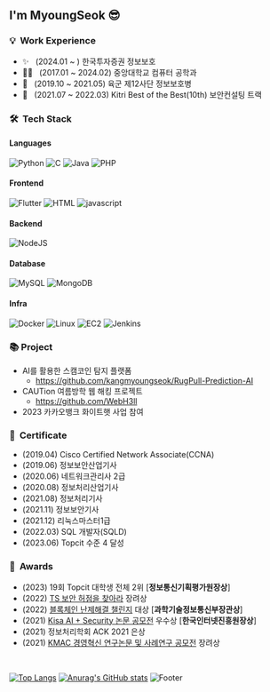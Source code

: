 <h2> I'm MyoungSeok 😎</h2>

<h3> 💡 &nbsp;Work Experience </h3>

- ✨ &nbsp; (2024.01 ~ ) 한국투자증권 정보보호
- 👨‍🎓 &nbsp; (2017.01 ~ 2024.02) 중앙대학교 컴퓨터 공학과
- 💂 &nbsp; (2019.10 ~ 2021.05) 육군 제12사단 정보보호병
- 🤵 &nbsp; (2021.07 ~ 2022.03) Kitri Best of the Best(10th) 보안컨설팅 트랙

<h3> 🛠 &nbsp;Tech Stack</h3>


#### Languages

  ![Python](https://img.shields.io/badge/Python-3776AB.svg?&style=for-the-badge&logo=Python&logoColor=white)
  ![C](https://img.shields.io/badge/C-A8B9CC?style=for-the-badge&logo=C&logoColor=white)
  ![Java](https://img.shields.io/badge/-Java-919ec5?style=for-the-badge&logo=java&logoColor=white)
  ![PHP](https://img.shields.io/badge/PHP-777BB4?style=for-the-badge&logo=php&logoColor=white)
  
#### Frontend
  ![Flutter](https://img.shields.io/badge/Flutter-02569B.svg?&style=for-the-badge&logo=Flutter&logoColor=white)
  ![HTML](https://img.shields.io/badge/HTML5-E34F26?style=for-the-badge&logo=html5&logoColor=white)
  ![javascript](https://img.shields.io/badge/JavaScript-F7DF1E?style=for-the-badge&logo=javascript&logoColor=black)

#### Backend
  ![NodeJS](https://img.shields.io/badge/Node.js-339933?style=for-the-badge&logo=Node.js&logoColor=white)

#### Database
  ![MySQL](https://img.shields.io/badge/MySQL-4479A1?style=for-the-badge&logo=MySQL&logoColor=white)
  ![MongoDB](https://img.shields.io/badge/MongoDB-47A248?style=for-the-badge&logo=MongoDB&logoColor=white)
  
#### Infra
  ![Docker](https://img.shields.io/badge/Docker-2496ED?style=for-the-badge&logo=Docker&logoColor=white)
  ![Linux](https://img.shields.io/badge/Linux-FCC624?style=for-the-badge&logo=Linux&logoColor=white)
  ![EC2](https://img.shields.io/badge/ec2-FF9900?style=for-the-badge&logo=amazonaws&logoColor=white)
  ![Jenkins](https://img.shields.io/badge/jenkins-D24939?style=for-the-badge&logo=jenkins&logoColor=white)
  

<h3> 📚 Project </h3>

- AI를 활용한 스캠코인 탐지 플랫폼
  - https://github.com/kangmyoungseok/RugPull-Prediction-AI
- CAUTion 여름방학 웹 해킹 프로젝트
  - https://github.com/WebH3ll
- 2023 카카오뱅크 화이트햇 사업 참여 


<h3> 📜 &nbsp;Certificate</h3>

- (2019.04) Cisco Certified Network Associate(CCNA)<br>
- (2019.06) 정보보안산업기사<br>
- (2020.06) 네트워크관리사 2급<br>
- (2020.08) 정보처리산업기사<br>
- (2021.08) 정보처리기사<br>
- (2021.11) 정보보안기사<br>
- (2021.12) 리눅스마스터1급<br>
- (2022.03) SQL 개발자(SQLD)<br>
- (2023.06) Topcit 수준 4 달성<br>

<h3> 🏅 &nbsp;Awards</h3>

- (2023) 19회 Topcit 대학생 전체 2위 [**정보통신기획평가원장상**]
- (2022) [TS 보안 허점을 찾아라](https://user-images.githubusercontent.com/33647663/209083065-423ed0f1-354b-469d-885f-a4d84b7ff130.png) 장려상
- (2022) [블록체인 난제해결 챌린지](https://user-images.githubusercontent.com/33647663/209082953-3ca9635b-579e-4068-99a0-3bdc443b4a40.png) 대상 [**과학기술정보통신부장관상**]
- (2021) [Kisa AI + Security 논문 공모전](https://user-images.githubusercontent.com/33647663/209083156-4cc17040-7d50-47c0-9c61-c34960423cff.png) 우수상 [**한국인터넷진흥원장상**]
- (2021) 정보처리학회 ACK 2021 은상 
- (2021) [KMAC 경영혁신 연구논문 및 사례연구 공모전](https://user-images.githubusercontent.com/33647663/209083366-331f9e36-fc52-4f21-b8bb-e37b55029996.png) 장려상

<br>

 [![Top Langs](https://github-readme-stats.vercel.app/api/top-langs/?username=kangmyoungseok)](https://github-readme-stats.vercel.app/api/top-langs/?username=kangmyoungseok)
 [![Anurag's GitHub stats](https://github-readme-stats.vercel.app/api?username=kangmyoungseok)](https://github-readme-stats.vercel.app/api?username=kangmyoungseok) 
 ![Footer](https://capsule-render.vercel.app/api?type=waving&color=75BDE0&height=150&section=footer)
